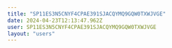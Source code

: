 ```yaml
---
title: "SP11ES3N5CNYF4CPAE391SJACQYMQ9GQW0TXWJVGE"
date: 2024-04-23T12:13:47.962Z
user: SP11ES3N5CNYF4CPAE391SJACQYMQ9GQW0TXWJVGE
layout: "users"
---
```

    